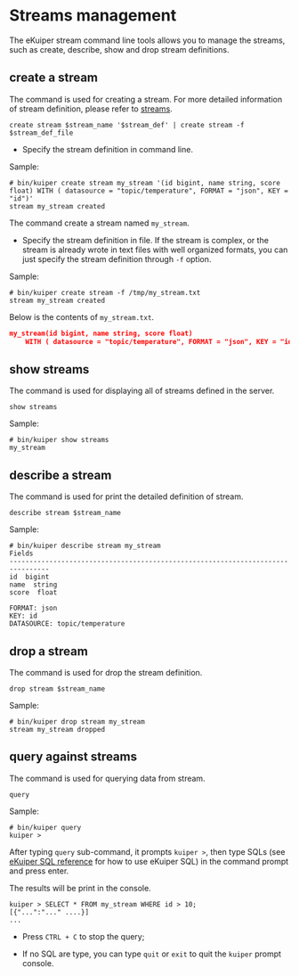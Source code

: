 # Streams management

The eKuiper stream command line tools allows you to manage the streams, such as create, describe, show and drop stream definitions.

## create a stream

The command is used for creating a stream. For more detailed information of stream definition, please refer to [streams](../../sqls/streams.md).

```shell
create stream $stream_name '$stream_def' | create stream -f $stream_def_file
```

- Specify the stream definition in command line.

Sample:

```shell
# bin/kuiper create stream my_stream '(id bigint, name string, score float) WITH ( datasource = "topic/temperature", FORMAT = "json", KEY = "id")'
stream my_stream created
```

The command create a stream named `my_stream`.

- Specify the stream definition in file. If the stream is complex, or the stream is already wrote in text files with well organized formats, you can just specify the stream definition through `-f` option.

Sample:

```shell
# bin/kuiper create stream -f /tmp/my_stream.txt
stream my_stream created
```

Below is the contents of `my_stream.txt`.

```json
my_stream(id bigint, name string, score float)
    WITH ( datasource = "topic/temperature", FORMAT = "json", KEY = "id");
```

## show streams

The command is used for displaying all of streams defined in the server.

```shell
show streams
```

Sample:

```shell
# bin/kuiper show streams
my_stream
```

## describe a stream

The command is used for print the detailed definition of stream.

```shell
describe stream $stream_name
```

Sample:

```shell
# bin/kuiper describe stream my_stream
Fields
--------------------------------------------------------------------------------
id  bigint
name  string
score  float

FORMAT: json
KEY: id
DATASOURCE: topic/temperature
```

## drop a stream

The command is used for drop the stream definition.

```shell
drop stream $stream_name
```

Sample:

```shell
# bin/kuiper drop stream my_stream
stream my_stream dropped
```

## query against streams

The command is used for querying data from stream.  

```shell
query
```

Sample:

```shell
# bin/kuiper query
kuiper > 
```

After typing `query` sub-command, it prompts `kuiper >`, then type SQLs (see [eKuiper SQL reference](../../sqls/overview.md) for how to use eKuiper SQL) in the command prompt and press enter.

The results will be print in the console.

```shell
kuiper > SELECT * FROM my_stream WHERE id > 10;
[{"...":"..." ....}]
...
```

- Press `CTRL + C` to stop the query;

- If no SQL are type, you can type `quit` or `exit` to quit the `kuiper` prompt console.

